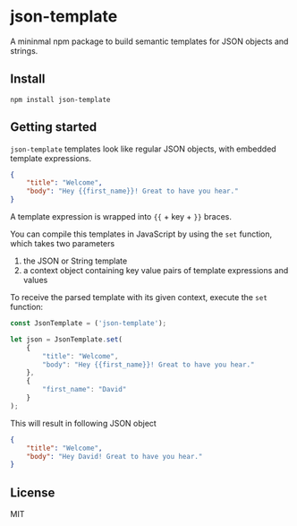 # json-template

A mininmal npm package to build semantic templates for JSON objects and strings.

## Install

`npm install json-template`

## Getting started

`json-template` templates look like regular JSON objects, with embedded template expressions.

```json
{
    "title": "Welcome",
    "body": "Hey {{first_name}}! Great to have you hear."
}
```

A template expression is wrapped into `{{` + key + `}}` braces.

You can compile this templates in JavaScript by using the `set` function, which takes two parameters
1. the JSON or String template
2. a context object containing key value pairs of template expressions and values

To receive the parsed template with its given context, execute the `set` function:

```javascript
const JsonTemplate = ('json-template');

let json = JsonTemplate.set(
    {
        "title": "Welcome",
        "body": "Hey {{first_name}}! Great to have you hear."
    },
    {
        "first_name": "David"
    }
);
```

This will result in following JSON object

```json
{
    "title": "Welcome",
    "body": "Hey David! Great to have you hear."
}
```

## License

MIT
